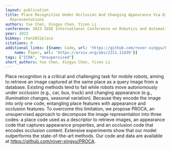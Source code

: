 ```yaml
---
layout: publication
title: Place Recognition Under Occlusion And Changing Appearance Via Disentangled
  Representations
authors: Yue Chen, Xingyu Chen, Yicen Li
conference: 2023 IEEE International Conference on Robotics and Automation (ICRA)
year: 2023
bibkey: chen2022place
citations: 0
additional_links: [{name: Code, url: 'https://github.com/rover-xingyu/PROCA.'}, {
    name: Paper, url: 'https://arxiv.org/abs/2211.11439'}]
tags: ["ICRA", "Unsupervised"]
short_authors: Yue Chen, Xingyu Chen, Yicen Li
---
```

Place recognition is a critical and challenging task for mobile robots,
aiming to retrieve an image captured at the same place as a query image from a
database. Existing methods tend to fail while robots move autonomously under
occlusion (e.g., car, bus, truck) and changing appearance (e.g., illumination
changes, seasonal variation). Because they encode the image into only one code,
entangling place features with appearance and occlusion features. To overcome
this limitation, we propose PROCA, an unsupervised approach to decompose the
image representation into three codes: a place code used as a descriptor to
retrieve images, an appearance code that captures appearance properties, and an
occlusion code that encodes occlusion content. Extensive experiments show that
our model outperforms the state-of-the-art methods. Our code and data are
available at https://github.com/rover-xingyu/PROCA.